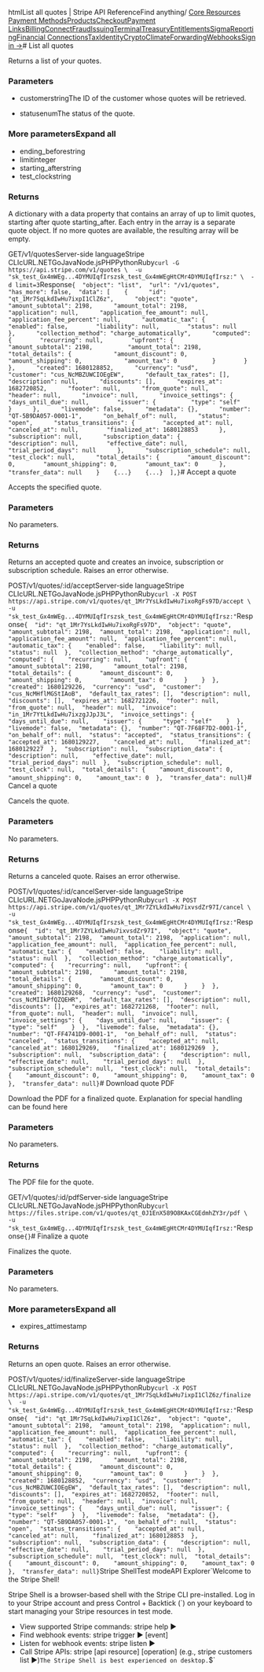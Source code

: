 htmlList all quotes | Stripe API Reference[](/api)Find anything/
[Core Resources](#)
[Payment Methods](#)[Products](#)[Checkout](#)[Payment Links](#)[Billing](#)[Connect](#)[Fraud](#)[Issuing](#)[Terminal](#)[Treasury](#)[Entitlements](#)[Sigma](#)[Reporting](#)[Financial Connections](#)[Tax](#)[Identity](#)[Crypto](#)[Climate](#)[Forwarding](#)[Webhooks](#)[Sign in →](https://dashboard.stripe.com/login)# List all quotes

Returns a list of your quotes.

### Parameters

- customerstringThe ID of the customer whose quotes will be retrieved.


- statusenumThe status of the quote.



### More parametersExpand all

- ending_beforestring
- limitinteger
- starting_afterstring
- test_clockstring

### Returns

A dictionary with a data property that contains an array of up to limit quotes, starting after quote starting_after. Each entry in the array is a separate quote object. If no more quotes are available, the resulting array will be empty.

GET/v1/quotesServer-side languageStripe CLIcURL.NETGoJavaNode.jsPHPPythonRuby[](#)[](#)`curl -G https://api.stripe.com/v1/quotes \  -u "sk_test_Gx4mWEg...4DYMUIqfIrszsk_test_Gx4mWEgHtCMr4DYMUIqfIrsz:" \  -d limit=3`Response`{  "object": "list",  "url": "/v1/quotes",  "has_more": false,  "data": [    {      "id": "qt_1Mr7SqLkdIwHu7ixpI1ClZ6z",      "object": "quote",      "amount_subtotal": 2198,      "amount_total": 2198,      "application": null,      "application_fee_amount": null,      "application_fee_percent": null,      "automatic_tax": {        "enabled": false,        "liability": null,        "status": null      },      "collection_method": "charge_automatically",      "computed": {        "recurring": null,        "upfront": {          "amount_subtotal": 2198,          "amount_total": 2198,          "total_details": {            "amount_discount": 0,            "amount_shipping": 0,            "amount_tax": 0          }        }      },      "created": 1680128852,      "currency": "usd",      "customer": "cus_NcMBZUWCIOEgEW",      "default_tax_rates": [],      "description": null,      "discounts": [],      "expires_at": 1682720852,      "footer": null,      "from_quote": null,      "header": null,      "invoice": null,      "invoice_settings": {        "days_until_due": null,        "issuer": {          "type": "self"        }      },      "livemode": false,      "metadata": {},      "number": "QT-5B9DA057-0001-1",      "on_behalf_of": null,      "status": "open",      "status_transitions": {        "accepted_at": null,        "canceled_at": null,        "finalized_at": 1680128853      },      "subscription": null,      "subscription_data": {        "description": null,        "effective_date": null,        "trial_period_days": null      },      "subscription_schedule": null,      "test_clock": null,      "total_details": {        "amount_discount": 0,        "amount_shipping": 0,        "amount_tax": 0      },      "transfer_data": null    }    {...}    {...}  ],}`# Accept a quote

Accepts the specified quote.

### Parameters

No parameters.

### Returns

Returns an accepted quote and creates an invoice, subscription or subscription schedule. Raises an error otherwise.

POST/v1/quotes/:id/acceptServer-side languageStripe CLIcURL.NETGoJavaNode.jsPHPPythonRuby[](#)[](#)`curl -X POST https://api.stripe.com/v1/quotes/qt_1Mr7YsLkdIwHu7ixoRgFs97D/accept \  -u "sk_test_Gx4mWEg...4DYMUIqfIrszsk_test_Gx4mWEgHtCMr4DYMUIqfIrsz:"`Response`{  "id": "qt_1Mr7YsLkdIwHu7ixoRgFs97D",  "object": "quote",  "amount_subtotal": 2198,  "amount_total": 2198,  "application": null,  "application_fee_amount": null,  "application_fee_percent": null,  "automatic_tax": {    "enabled": false,    "liability": null,    "status": null  },  "collection_method": "charge_automatically",  "computed": {    "recurring": null,    "upfront": {      "amount_subtotal": 2198,      "amount_total": 2198,      "total_details": {        "amount_discount": 0,        "amount_shipping": 0,        "amount_tax": 0      }    }  },  "created": 1680129226,  "currency": "usd",  "customer": "cus_NcMHflMGStIAoB",  "default_tax_rates": [],  "description": null,  "discounts": [],  "expires_at": 1682721226,  "footer": null,  "from_quote": null,  "header": null,  "invoice": "in_1Mr7YtLkdIwHu7ixzgJJpJ3L",  "invoice_settings": {    "days_until_due": null,    "issuer": {      "type": "self"    }  },  "livemode": false,  "metadata": {},  "number": "QT-7F68F7D2-0001-1",  "on_behalf_of": null,  "status": "accepted",  "status_transitions": {    "accepted_at": 1680129227,    "canceled_at": null,    "finalized_at": 1680129227  },  "subscription": null,  "subscription_data": {    "description": null,    "effective_date": null,    "trial_period_days": null  },  "subscription_schedule": null,  "test_clock": null,  "total_details": {    "amount_discount": 0,    "amount_shipping": 0,    "amount_tax": 0  },  "transfer_data": null}`# Cancel a quote

Cancels the quote.

### Parameters

No parameters.

### Returns

Returns a canceled quote. Raises an error otherwise.

POST/v1/quotes/:id/cancelServer-side languageStripe CLIcURL.NETGoJavaNode.jsPHPPythonRuby[](#)[](#)`curl -X POST https://api.stripe.com/v1/quotes/qt_1Mr7ZYLkdIwHu7ixvsdZr97I/cancel \  -u "sk_test_Gx4mWEg...4DYMUIqfIrszsk_test_Gx4mWEgHtCMr4DYMUIqfIrsz:"`Response`{  "id": "qt_1Mr7ZYLkdIwHu7ixvsdZr97I",  "object": "quote",  "amount_subtotal": 2198,  "amount_total": 2198,  "application": null,  "application_fee_amount": null,  "application_fee_percent": null,  "automatic_tax": {    "enabled": false,    "liability": null,    "status": null  },  "collection_method": "charge_automatically",  "computed": {    "recurring": null,    "upfront": {      "amount_subtotal": 2198,      "amount_total": 2198,      "total_details": {        "amount_discount": 0,        "amount_shipping": 0,        "amount_tax": 0      }    }  },  "created": 1680129268,  "currency": "usd",  "customer": "cus_NcMIIkPfQZQEHR",  "default_tax_rates": [],  "description": null,  "discounts": [],  "expires_at": 1682721268,  "footer": null,  "from_quote": null,  "header": null,  "invoice": null,  "invoice_settings": {    "days_until_due": null,    "issuer": {      "type": "self"    }  },  "livemode": false,  "metadata": {},  "number": "QT-FF4741D9-0001-1",  "on_behalf_of": null,  "status": "canceled",  "status_transitions": {    "accepted_at": null,    "canceled_at": 1680129269,    "finalized_at": 1680129269  },  "subscription": null,  "subscription_data": {    "description": null,    "effective_date": null,    "trial_period_days": null  },  "subscription_schedule": null,  "test_clock": null,  "total_details": {    "amount_discount": 0,    "amount_shipping": 0,    "amount_tax": 0  },  "transfer_data": null}`# Download quote PDF

Download the PDF for a finalized quote. Explanation for special handling can be found here

### Parameters

No parameters.

### Returns

The PDF file for the quote.

GET/v1/quotes/:id/pdfServer-side languageStripe CLIcURL.NETGoJavaNode.jsPHPPythonRuby[](#)[](#)`curl https://files.stripe.com/v1/quotes/qt_0J1EnX589O8KAxCGEdmhZY3r/pdf \  -u "sk_test_Gx4mWEg...4DYMUIqfIrszsk_test_Gx4mWEgHtCMr4DYMUIqfIrsz:"`Response`{}`# Finalize a quote

Finalizes the quote.

### Parameters

No parameters.

### More parametersExpand all

- expires_attimestamp

### Returns

Returns an open quote. Raises an error otherwise.

POST/v1/quotes/:id/finalizeServer-side languageStripe CLIcURL.NETGoJavaNode.jsPHPPythonRuby[](#)[](#)`curl -X POST https://api.stripe.com/v1/quotes/qt_1Mr7SqLkdIwHu7ixpI1ClZ6z/finalize \  -u "sk_test_Gx4mWEg...4DYMUIqfIrszsk_test_Gx4mWEgHtCMr4DYMUIqfIrsz:"`Response`{  "id": "qt_1Mr7SqLkdIwHu7ixpI1ClZ6z",  "object": "quote",  "amount_subtotal": 2198,  "amount_total": 2198,  "application": null,  "application_fee_amount": null,  "application_fee_percent": null,  "automatic_tax": {    "enabled": false,    "liability": null,    "status": null  },  "collection_method": "charge_automatically",  "computed": {    "recurring": null,    "upfront": {      "amount_subtotal": 2198,      "amount_total": 2198,      "total_details": {        "amount_discount": 0,        "amount_shipping": 0,        "amount_tax": 0      }    }  },  "created": 1680128852,  "currency": "usd",  "customer": "cus_NcMBZUWCIOEgEW",  "default_tax_rates": [],  "description": null,  "discounts": [],  "expires_at": 1682720852,  "footer": null,  "from_quote": null,  "header": null,  "invoice": null,  "invoice_settings": {    "days_until_due": null,    "issuer": {      "type": "self"    }  },  "livemode": false,  "metadata": {},  "number": "QT-5B9DA057-0001-1",  "on_behalf_of": null,  "status": "open",  "status_transitions": {    "accepted_at": null,    "canceled_at": null,    "finalized_at": 1680128853  },  "subscription": null,  "subscription_data": {    "description": null,    "effective_date": null,    "trial_period_days": null  },  "subscription_schedule": null,  "test_clock": null,  "total_details": {    "amount_discount": 0,    "amount_shipping": 0,    "amount_tax": 0  },  "transfer_data": null}`Stripe ShellTest modeAPI Explorer[](https://stripe.com/docs/stripe-cli#install)`Welcome to the Stripe Shell!

Stripe Shell is a browser-based shell with the Stripe CLI pre-installed. Log in to your
Stripe account and press Control + Backtick (`) on your keyboard to start managing your Stripe
resources in test mode.

- View supported Stripe commands: stripe help ▶️
- Find webhook events: stripe trigger ▶️ [event]
- Listen for webhook events: stripe listen ▶
- Call Stripe APIs: stripe [api resource] [operation] (e.g., stripe customers list ▶️)`The Stripe Shell is best experienced on desktop.`$`